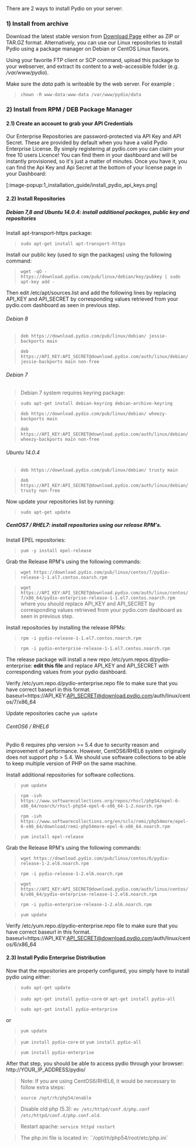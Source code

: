 There are 2 ways to install Pydio on your server:

### 1) Install from archive

Download the latest stable version from [Download Page](https://pyd.io/download) either as ZIP or TAR.GZ format. Alternatively, you can use our Linux repositories to install Pydio using a package manager on Debian or CentOS Linux flavors.

Using your favorite FTP client or SCP command, upload this package to your webserver, and extract its content to a web-accessible folder (e.g. */var/www/pydio*).

Make sure the *data* path is writeable by the web server. For example :

> `chown -R www-data:www-data /var/www/pydio/data`

### 2) Install from RPM / DEB Package Manager

#### 2.1) Create an account to grab your API Credentials

Our Enterprise Repositories are password-protected via API Key and API Secret. These are provided by default when you have a valid Pydio Enterprise License. By simply registering at pydio.com you can claim your free 10 users Licence! You can find them in your dashboard and will be instantly provisioned, so it's just a matter of minutes. Once you have it, you can find the Api Key and Api Secret at the bottom of your license page in your Dashboard:

[:image-popup:1_installation_guide/install_pydio_api_keys.png]


#### 2.2) Install Repositories

##### Debian 7,8 and Ubuntu 14.0.4: install additional packages, public key and repositories

Install apt-transport-https package:

> `sudo apt-get install apt-transport-https`

Install our public key (used to sign the packages) using the following command:

> `wget -qO - https://download.pydio.com/pub/linux/debian/key/pubkey | sudo apt-key add -`

Then edit /etc/apt/sources.list and add the following lines by replacing API_KEY and API_SECRET by corresponding values retrieved from your pydio.com dashboard as seen in previous step.

###### Debian 8
> `deb https://download.pydio.com/pub/linux/debian/ jessie-backports main`

> `deb https://API_KEY:API_SECRET@download.pydio.com/auth/linux/debian/ jessie-backports main non-free`

###### Debian 7

> Debian 7 system requires keyring package:

> `sudo apt-get install debian-keyring debian-archive-keyring`

> `deb https://download.pydio.com/pub/linux/debian/ wheezy-backports main`

> `deb https://API_KEY:API_SECRET@download.pydio.com/auth/linux/debian/ wheezy-backports main non-free`

###### Ubuntu 14.0.4

> `deb https://download.pydio.com/pub/linux/debian/ trusty main`

> `deb https://API_KEY:API_SECRET@download.pydio.com/auth/linux/debian/ trusty non-free`

Now update your repositories list by running:

> `sudo apt-get update`

##### CentOS7 / RHEL7: install repositories using our release RPM's.

Install EPEL repositories:

> `yum -y install epel-release`

Grab the Release RPM's using the following commands:
> `wget https://download.pydio.com/pub/linux/centos/7/pydio-release-1-1.el7.centos.noarch.rpm`

> `wget https://API_KEY:API_SECRET@download.pydio.com/auth/linux/centos/7/x86_64/pydio-enterprise-release-1-1.el7.centos.noarch.rpm`
where you should replace API_KEY and API_SECRET by corresponding values retrieved from your pydio.com dashboard as seen in previous step.

Install repositories by installing the release RPMs:

> `rpm -i pydio-release-1-1.el7.centos.noarch.rpm`

> `rpm -i pydio-enterprise-release-1-1.el7.centos.noarch.rpm` 

The release package will install a new repo /etc/yum.repos.d/pydio-enterprise: **edit this file** and replace API_KEY and API_SECRET with corresponding values from your pydio dashboard.

Verify /etc/yum.repo.d/pydio-enterprise.repo file to make sure that you have correct baseurl in this format.
baseurl=https://API_KEY:API_SECRET@download.pydio.com/auth/linux/centos/7/x86_64

Update repositories cache `yum update`

###### CentOS6 / RHEL6

Pydio 6 requires php version >= 5.4 due to security reason and improvement of performance. However, CentOS6/RHEL6 system originally does not support php > 5.4. We should use software collections to be able to keep multiple version of PHP on the same machine.

Install additional repositories for software collections.

> `yum update`

> `rpm -ivh https://www.softwarecollections.org/repos/rhscl/php54/epel-6-x86_64/noarch/rhscl-php54-epel-6-x86_64-1-2.noarch.rpm`

> `rpm -ivh https://www.softwarecollections.org/en/scls/remi/php54more/epel-6-x86_64/download/remi-php54more-epel-6-x86_64.noarch.rpm`

> `yum install epel-release`

Grab the Release RPM's using the following commands:

> `wget https://download.pydio.com/pub/linux/centos/6/pydio-release-1-2.el6.noarch.rpm`

> `rpm -i pydio-release-1-2.el6.noarch.rpm`

> `wget https://API_KEY:API_SECRET@download.pydio.com/auth/linux/centos/6/x86_64/pydio-enterprise-release-1-2.el6.noarch.rpm`

> `rpm -i pydio-enterprise-release-1-2.el6.noarch.rpm`

> `yum update`

Verify /etc/yum.repo.d/pydio-enterprise.repo file to make sure that you have correct baseurl in this format.
baseurl=https://API_KEY:API_SECRET@download.pydio.com/auth/linux/centos/6/x86_64

#### 2.3) Install Pydio Enterprise Distribution

Now that the repositories are properly configured, you simply have to install pydio using either:
> `sudo apt-get update`

> `sudo apt-get install pydio-core` or `apt-get install pydio-all`

> `sudo apt-get install pydio-enterprise`

or

> `yum update`

> `yum install pydio-core` or `yum install pydio-all` 

> `yum install pydio-enterprise`

After that step, you should be able to access pydio through your browser: http://YOUR_IP_ADDRESS/pydio/


> Note: If you are using CentOS6/RHEL6, it would be necessary to follow extra steps:

> `source /opt/rh/php54/enable`

> Disable old php (5.3): `mv /etc/httpd/conf.d/php.conf /etc/httpd/conf.d/php.conf.old`.

> Restart apache: `service httpd restart`

> The php.ini file is located in: ``/opt/rh/php54/root/etc/php.ini`
